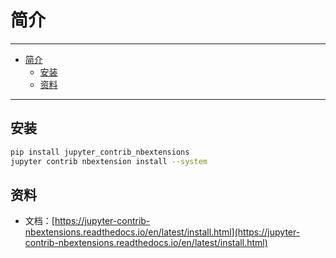 # 简介

------

- [简介](#简介)
  - [安装](#安装)
  - [资料](#资料)

------

## 安装

``` sh
pip install jupyter_contrib_nbextensions
jupyter contrib nbextension install --system

```

## 资料

- 文档：[https://jupyter-contrib-nbextensions.readthedocs.io/en/latest/install.html](https://jupyter-contrib-nbextensions.readthedocs.io/en/latest/install.html)

